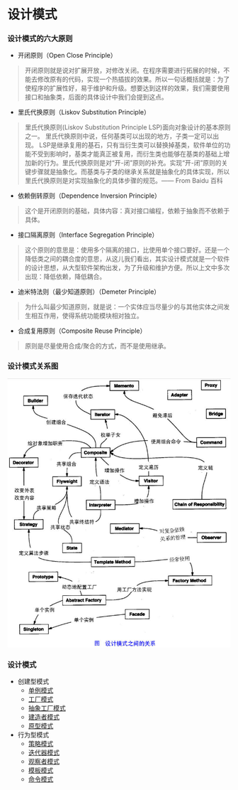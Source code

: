 # 设计模式

### 设计模式的六大原则

* 开闭原则（Open Close Principle）

>开闭原则就是说对扩展开放，对修改关闭。在程序需要进行拓展的时候，不能去修改原有的代码，实现一个热插拔的效果。所以一句话概括就是：为了使程序的扩展性好，易于维护和升级。想要达到这样的效果，我们需要使用接口和抽象类，后面的具体设计中我们会提到这点。

* 里氏代换原则（Liskov Substitution Principle）

>里氏代换原则(Liskov Substitution Principle LSP)面向对象设计的基本原则之一。 里氏代换原则中说，任何基类可以出现的地方，子类一定可以出现。 LSP是继承复用的基石，只有当衍生类可以替换掉基类，软件单位的功能不受到影响时，基类才能真正被复用，而衍生类也能够在基类的基础上增加新的行为。里氏代换原则是对“开-闭”原则的补充。实现“开-闭”原则的关键步骤就是抽象化。而基类与子类的继承关系就是抽象化的具体实现，所以里氏代换原则是对实现抽象化的具体步骤的规范。—— From Baidu 百科

* 依赖倒转原则（Dependence Inversion Principle）

>这个是开闭原则的基础，具体内容：真对接口编程，依赖于抽象而不依赖于具体。

* 接口隔离原则（Interface Segregation Principle）

>这个原则的意思是：使用多个隔离的接口，比使用单个接口要好。还是一个降低类之间的耦合度的意思，从这儿我们看出，其实设计模式就是一个软件的设计思想，从大型软件架构出发，为了升级和维护方便。所以上文中多次出现：降低依赖，降低耦合。

* 迪米特法则（最少知道原则）（Demeter Principle）

>为什么叫最少知道原则，就是说：一个实体应当尽量少的与其他实体之间发生相互作用，使得系统功能模块相对独立。

* 合成复用原则（Composite Reuse Principle）

>原则是尽量使用合成/聚合的方式，而不是使用继承。

### 设计模式关系图

![](image/relationship.jpg)

### 设计模式
* 创建型模式
    * [单例模式](creationalPattern/singletonPattern/README.md)
    * [工厂模式](creationalPattern/factoryPattern/README.md)
    * [抽象工厂模式](creationalPattern/abstractFactoryPattern/README.md)
    * [建造者模式](creationalPattern/builderPattern/README.md)
    * [原型模式](creationalPattern/prototypePattern/README.md)
* 行为型模式
    * [策略模式](behavioralPattern/strategyPattern/README.md)
    * [迭代器模式](behavioralPattern/iteratorPattern/README.md)
    * [观察者模式](behavioralPattern/observerPattern/README.md)
    * [模板模式](behavioralPattern/templatePattern/README.md)
    * [命令模式](behavioralPattern/commandPattern/README.md)